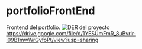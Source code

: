 # portfolioFrontEnd
Frontend del portfolio.
![DER del proyecto](https://drive.google.com/file/d/1YESUmFmR_8uBvrlr-i09B1mwWrGyfoPt/view?usp=sharing)
https://drive.google.com/file/d/1YESUmFmR_8uBvrlr-i09B1mwWrGyfoPt/view?usp=sharing
